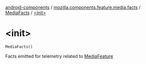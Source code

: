 [android-components](../../index.md) / [mozilla.components.feature.media.facts](../index.md) / [MediaFacts](index.md) / [&lt;init&gt;](./-init-.md)

# &lt;init&gt;

`MediaFacts()`

Facts emitted for telemetry related to [MediaFeature](#)

